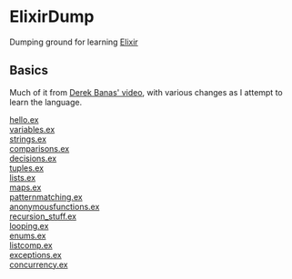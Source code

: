 # ElixirDump
Dumping ground for learning [Elixir](https://elixir-lang.org/)

## Basics

Much of it from [Derek Banas' video](https://www.youtube.com/watch?v=pBNOavRoNL0), with various changes as I attempt to learn the language.


[hello.ex](https://github.com/James-P-D/ElixirDump/blob/master/src/hello.ex)  
[variables.ex](https://github.com/James-P-D/ElixirDump/blob/master/src/variables.ex)  
[strings.ex](https://github.com/James-P-D/ElixirDump/blob/master/src/strings.ex)  
[comparisons.ex](https://github.com/James-P-D/ElixirDump/blob/master/src/comparisons.ex)  
[decisions.ex](https://github.com/James-P-D/ElixirDump/blob/master/src/decisions.ex)  
[tuples.ex](https://github.com/James-P-D/ElixirDump/blob/master/src/tuples.ex)  
[lists.ex](https://github.com/James-P-D/ElixirDump/blob/master/src/lists.ex)  
[maps.ex](https://github.com/James-P-D/ElixirDump/blob/master/src/maps.ex)  
[patternmatching.ex](https://github.com/James-P-D/ElixirDump/blob/master/src/patternmatching.ex)  
[anonymousfunctions.ex](https://github.com/James-P-D/ElixirDump/blob/master/src/anonymousfunctions.ex)  
[recursion_stuff.ex](https://github.com/James-P-D/ElixirDump/blob/master/src/recursion_stuff.ex)  
[looping.ex](https://github.com/James-P-D/ElixirDump/blob/master/src/looping.ex)  
[enums.ex](https://github.com/James-P-D/ElixirDump/blob/master/src/enums.ex)  
[listcomp.ex](https://github.com/James-P-D/ElixirDump/blob/master/src/listcomp.ex)  
[exceptions.ex](https://github.com/James-P-D/ElixirDump/blob/master/src/exceptions.ex)  
[concurrency.ex](https://github.com/James-P-D/ElixirDump/blob/master/src/concurrency.ex)  
